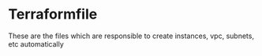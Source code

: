 # Terraformfile
 These are the files which are responsible to create instances, vpc, subnets, etc automatically
